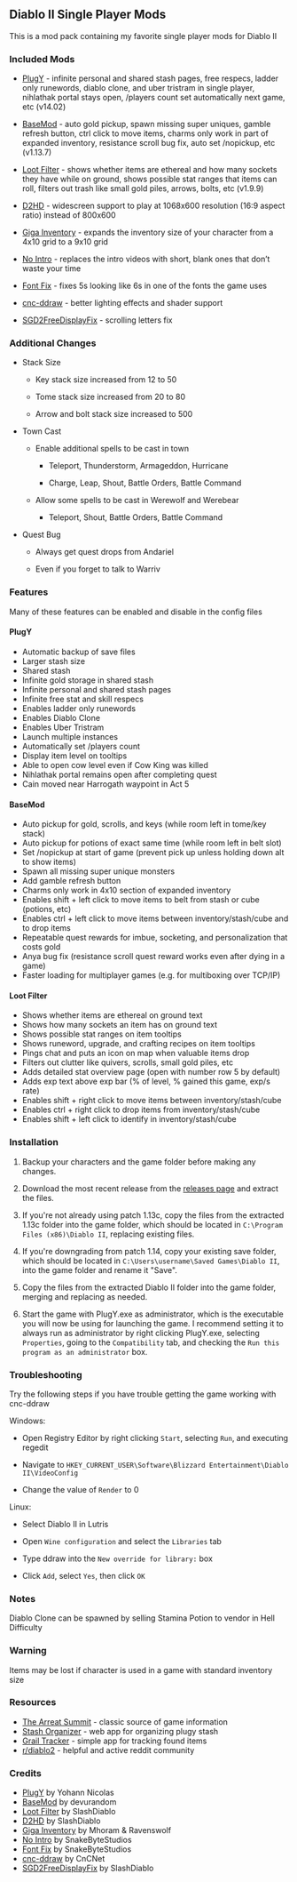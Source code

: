 ## Diablo II Single Player Mods

This is a mod pack containing my favorite single player mods for Diablo II

### Included Mods

- [PlugY](http://plugy.free.fr/en/index.html) - infinite personal and shared stash pages, free respecs, ladder only runewords, diablo clone, and uber tristram in single player, nihlathak portal stays open, /players count set automatically next game, etc (v14.02)

- [BaseMod](https://www.moddb.com/mods/basemod) - auto gold pickup, spawn missing super uniques, gamble refresh button, ctrl click to move items, charms only work in part of expanded inventory, resistance scroll bug fix, auto set /nopickup, etc (v1.13.7)

- [Loot Filter](https://github.com/cyhyraethz/slashdiablo-maphack-giga) - shows whether items are ethereal and how many sockets they have while on ground, shows possible stat ranges that items can roll, filters out trash like small gold piles, arrows, bolts, etc (v1.9.9)

- [D2HD](https://github.com/IAmTrial/SlashDiablo-HD) - widescreen support to play at 1068x600 resolution (16:9 aspect ratio) instead of 800x600

- [Giga Inventory](https://github.com/cyhyraethz/d2-giga-inv) - expands the inventory size of your character from a 4x10 grid to a 9x10 grid

- [No Intro](https://www.snakebytestudios.com/projects/mods/diablo-2-mods/#nointro) - replaces the intro videos with short, blank ones that don’t waste your time

- [Font Fix](https://www.snakebytestudios.com/projects/mods/diablo-2-mods/#fixedfont) - fixes 5s looking like 6s in one of the fonts the game uses

- [cnc-ddraw](https://github.com/CnCNet/cnc-ddraw) - better lighting effects and shader support

- [SGD2FreeDisplayFix](https://github.com/mir-diablo-ii-tools/SlashGaming-Diablo-II-Free-Display-Fix) - scrolling letters fix

### Additional Changes

- Stack Size

  - Key stack size increased from 12 to 50

  - Tome stack size increased from 20 to 80

  - Arrow and bolt stack size increased to 500

- Town Cast

  - Enable additional spells to be cast in town

    - Teleport, Thunderstorm, Armageddon, Hurricane

    - Charge, Leap, Shout, Battle Orders, Battle Command

  - Allow some spells to be cast in Werewolf and Werebear

    - Teleport, Shout, Battle Orders, Battle Command

- Quest Bug

  - Always get quest drops from Andariel

  - Even if you forget to talk to Warriv

### Features

Many of these features can be enabled and disable in the config files

#### PlugY

- Automatic backup of save files
- Larger stash size
- Shared stash
- Infinite gold storage in shared stash
- Infinite personal and shared stash pages
- Infinite free stat and skill respecs
- Enables ladder only runewords
- Enables Diablo Clone
- Enables Uber Tristram
- Launch multiple instances
- Automatically set /players count
- Display item level on tooltips
- Able to open cow level even if Cow King was killed
- Nihlathak portal remains open after completing quest
- Cain moved near Harrogath waypoint in Act 5

#### BaseMod

- Auto pickup for gold, scrolls, and keys (while room left in tome/key stack)
- Auto pickup for potions of exact same time (while room left in belt slot)
- Set /nopickup at start of game (prevent pick up unless holding down alt to show items)
- Spawn all missing super unique monsters
- Add gamble refresh button
- Charms only work in 4x10 section of expanded inventory
- Enables shift + left click to move items to belt from stash or cube (potions, etc)
- Enables ctrl + left click to move items between inventory/stash/cube and to drop items
- Repeatable quest rewards for imbue, socketing, and personalization that costs gold
- Anya bug fix (resistance scroll quest reward works even after dying in a game)
- Faster loading for multiplayer games (e.g. for multiboxing over TCP/IP)

#### Loot Filter

- Shows whether items are ethereal on ground text
- Shows how many sockets an item has on ground text
- Shows possible stat ranges on item tooltips
- Shows runeword, upgrade, and crafting recipes on item tooltips
- Pings chat and puts an icon on map when valuable items drop
- Filters out clutter like quivers, scrolls, small gold piles, etc
- Adds detailed stat overview page (open with number row 5 by default)
- Adds exp text above exp bar (% of level, % gained this game, exp/s rate)
- Enables shift + right click to move items between inventory/stash/cube
- Enables ctrl + right click to drop items from inventory/stash/cube
- Enables shift + left click to identify in inventory/stash/cube

### Installation

1. Backup your characters and the game folder before making any changes.

2. Download the most recent release from the [releases page](https://github.com/cyhyraethz/d2-sp-mods/releases) and extract the files.

3. If you're not already using patch 1.13c, copy the files from the extracted 1.13c folder into the game folder, which should be located in `C:\Program Files (x86)\Diablo II`, replacing existing files.

4. If you're downgrading from patch 1.14, copy your existing save folder, which should be located in `C:\Users\username\Saved Games\Diablo II`, into the game folder and rename it "Save".

5. Copy the files from the extracted Diablo II folder into the game folder, merging and replacing as needed.

6. Start the game with PlugY.exe as administrator, which is the executable you will now be using for launching the game. I recommend setting it to always run as administrator by right clicking PlugY.exe, selecting `Properties`, going to the `Compatibility` tab, and checking the `Run this program as an administrator` box.

### Troubleshooting

Try the following steps if you have trouble getting the game working with cnc-ddraw

Windows:

- Open Registry Editor by right clicking `Start`, selecting `Run`, and executing regedit

- Navigate to `HKEY_CURRENT_USER\Software\Blizzard Entertainment\Diablo II\VideoConfig`

- Change the value of `Render` to 0

Linux:

- Select Diablo II in Lutris

- Open `Wine configuration` and select the `Libraries` tab

- Type ddraw into the `New override for library:` box

- Click `Add`, select `Yes`, then click `OK`

### Notes

Diablo Clone can be spawned by selling Stamina Potion to vendor in Hell Difficulty

### Warning

Items may be lost if character is used in a game with standard inventory size

### Resources

- [The Arreat Summit](http://classic.battle.net/diablo2exp/) - classic source of game information
- [Stash Organizer](https://youdz.github.io/d2-stash-organizer/) - web app for organizing plugy stash
- [Grail Tracker](https://d2-holy-grail.herokuapp.com/) - simple app for tracking found items
- [r/diablo2](https://www.reddit.com/r/diablo2/) - helpful and active reddit community

### Credits

- [PlugY](http://plugy.free.fr/en/index.html) by Yohann Nicolas
- [BaseMod](https://www.moddb.com/mods/basemod) by devurandom
- [Loot Filter](https://github.com/cyhyraethz/slashdiablo-maphack-giga) by SlashDiablo
- [D2HD](https://github.com/IAmTrial/SlashDiablo-HD) by SlashDiablo
- [Giga Inventory](https://github.com/cyhyraethz/d2-giga-inv) by Mhoram & Ravenswolf
- [No Intro](https://www.snakebytestudios.com/projects/mods/diablo-2-mods/#nointro) by SnakeByteStudios
- [Font Fix](https://www.snakebytestudios.com/projects/mods/diablo-2-mods/#fixedfont) by SnakeByteStudios
- [cnc-ddraw](https://github.com/CnCNet/cnc-ddraw) by CnCNet
- [SGD2FreeDisplayFix](https://github.com/mir-diablo-ii-tools/SlashGaming-Diablo-II-Free-Display-Fix) by SlashDiablo
